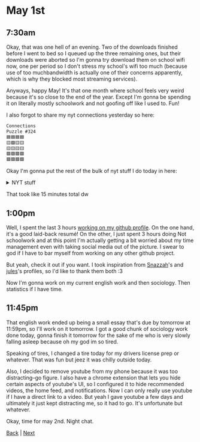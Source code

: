 # May 1st

## 7:30am
Okay, that was one hell of an evening. Two of the downloads finished before I went to bed so I queued up the three remaining ones, but their downloads were aborted so I'm gonna try download them on school wifi now, one per period so I don't stress my school's wifi too much (because use of too muchbandwidth is actually one of their concerns apparently, which is why they blocked most streaming services).

Anyways, happy May! It's that one month where school feels very weird because it's so close to the end of the year. Except I'm gonna be spending it on literally mostly schoolwork and not goofing off like I used to. Fun!

I also forgot to share my nyt connections yesterday so here:

```txt
Connections
Puzzle #324
🟦🟦🟦🟦
🟨🟪🟨🟨
🟨🟨🟨🟨
🟩🟩🟩🟩
🟪🟪🟪🟪
```

Okay I'm gonna put the rest of the bulk of nyt stuff I do today in here:

<details>
<summary>NYT stuff</summary>

```txt
Mini in 2:24
```

```txt
Wordle 1,047 3/6*
🟨⬛🟨🟨⬛
🟩🟨🟨⬛🟩
🟩🟩🟩🟩🟩
```

```txt
Connections
Puzzle #325
🟦🟦🟦🟦
🟩🟩🟩🟩
🟨🟨🟨🟨
🟪🟪🟪🟪
```

```txt
Strands #59
“A token of our appreciation”
🔵🔵🔵🔵
🔵🟡🔵
```

</details>

That took like 15 minutes total dw

## 1:00pm
Well, I spent the last 3 hours [working on my github profile](https://github.com/SpiritAxolotl/SpiritAxolotl/tree/fd39964720d9569b9153e03577ffeae57030a370). On the one hand, it's a good laid-back resumé! On the other, I just spent 3 hours doing Not schoolwork and at this point I'm actually getting a bit worried about my time management even with taking social media out of the picture. I swear to god if I have to bar myself from working on any other github project.

But yeah, check it out if you want. I took inspiration from [Snazzah](https://github.com/Snazzah/Snazzah)'s and [jules](https://github.com/catfxngs/catfxngs)'s profiles, so I'd like to thank them both :3  

Now I'm gonna work on my current english work and then sociology. Then statistics if I have time.

## 11:45pm
That english work ended up being a small essay that's due by tomorrow at 11:59pm, so I'll work on it tomorrow. I got a good chunk of sociology work done today, gonna finish it tomorrow for the sake of me who is very slowly falling asleep because oh my god im so tired.

Speaking of tires, I changed a tire today for my drivers license prep or whatever. That was fun but jeez it was chilly outside today.

Also, I decided to remove youtube from my phone because it was too distracting–go figure. I also have a chrome extension that lets you hide certain aspects of youtube's UI, so I configured it to hide recommended videos, the home feed, and notifications. Now I can only really use youtube if I have a direct link to a video. But yeah I gave youtube a few days and ultimately it just kept distracting me, so it had to go. It's unfortunate but whatever.

Okay, time for may 2nd. Night chat.

[Back](./../april/30.md) | [Next](./2.md)
